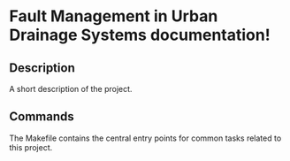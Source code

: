 # Fault Management in Urban Drainage Systems documentation!

## Description

A short description of the project.

## Commands

The Makefile contains the central entry points for common tasks related to this project.

